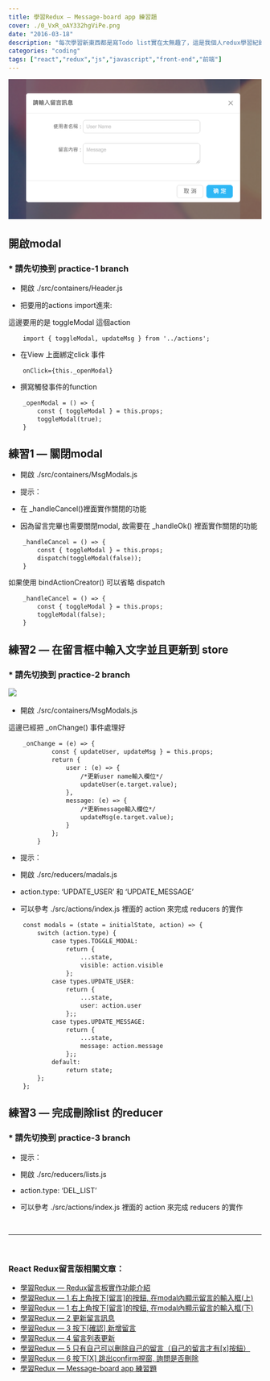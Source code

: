 ```yaml
---
title: 學習Redux — Message-board app 練習題
cover: ./0_VxR_oAY332hgViPe.png
date: "2016-03-18"
description: "每次學習新東西都是寫Todo list實在太無趣了，這是我個人redux學習紀錄：使用react與redux開發一個留言板，並且把相關程式碼放在github上供參考"
categories: "coding"
tags: ["react","redux","js","javascript","front-end","前端"]
---
```


![](./0_99AKRwNYrEYJZ8Cb.png)


## 開啟modal

### * 請先切換到 practice-1 branch

* 開啟 ./src/containers/Header.js

* 把要用的actions import進來:

這邊要用的是 toggleModal 這個action

```
    import { toggleModal, updateMsg } from '../actions';
```

* 在View 上面綁定click 事件

```
    onClick={this._openModal}
```

* 撰寫觸發事件的function
```
    _openModal = () => {
        const { toggleModal } = this.props;
        toggleModal(true);
    }
```

## 練習1 — 關閉modal

* 開啟 ./src/containers/MsgModals.js

* 提示：

* 在 _handleCancel()裡面實作關閉的功能

* 因為留言完畢也需要關閉modal, 故需要在 _handleOk() 裡面實作關閉的功能
```
    _handleCancel = () => {
        const { toggleModal } = this.props;
        dispatch(toggleModal(false));
    }
```

如果使用 bindActionCreator() 可以省略 dispatch

```
    _handleCancel = () => {
        const { toggleModal } = this.props;
        toggleModal(false);
    }
```

## 練習2 — 在留言框中輸入文字並且更新到 store

### * 請先切換到 practice-2 branch

![](https://cdn-images-1.medium.com/max/2000/0*99AKRwNYrEYJZ8Cb.png)

* 開啟 ./src/containers/MsgModals.js

這邊已經把 _onChange() 事件處理好
```
    _onChange = (e) => {
            const { updateUser, updateMsg } = this.props;
            return {
                user : (e) => {
                    /*更新user name輸入欄位*/
                    updateUser(e.target.value);
                },
                message: (e) => {
                    /*更新message輸入欄位*/
                    updateMsg(e.target.value);
                }
            };
        }
```
* 提示：

* 開啟 ./src/reducers/madals.js

* action.type: ‘UPDATE_USER’ 和 ‘UPDATE_MESSAGE’

* 可以參考 ./src/actions/index.js 裡面的 action 來完成 reducers 的實作

```
    const modals = (state = initialState, action) => {
        switch (action.type) {
            case types.TOGGLE_MODAL:
                return {
                    ...state,
                    visible: action.visible
                };
            case types.UPDATE_USER:
                return {
                    ...state,
                    user: action.user
                };;
            case types.UPDATE_MESSAGE:
                return {
                    ...state,
                    message: action.message
                };;
            default:
                return state;
        };
    };
```

## 練習3 — 完成刪除list 的reducer

### * 請先切換到 practice-3 branch

* 提示：

* 開啟 ./src/reducers/lists.js

* action.type: ‘DEL_LIST’

* 可以參考 ./src/actions/index.js 裡面的 action 來完成 reducers 的實作



<br/>
<hr/>
<br/>


### React Redux留言版相關文章：
- <a href="/blog/react-redux-messageboard-0-intro/">學習Redux — Redux留言板實作功能介紹</a><br/>
- <a href="/blog/react-redux-messageboard-1/">學習Redux — 1 右上角按下[留言]的按鈕, 在modal內顯示留言的輸入框(上)</a><br/>
- <a href="/blog/react-redux-messageboard-1-2/">學習Redux — 1 右上角按下[留言]的按鈕, 在modal內顯示留言的輸入框(下)</a><br/>
- <a href="/blog/react-redux-messageboard-2">學習Redux — 2 更新留言訊息</a><br/>
- <a href="/blog/react-redux-messageboard-3/">學習Redux — 3 按下[確認] 新增留言</a><br/>
- <a href="/blog/react-redux-messageboard-4/">學習Redux — 4 留言列表更新</a><br/>
- <a href="/blog/react-redux-messageboard-5/">學習Redux — 5 只有自己可以刪除自己的留言（自己的留言才有[x]按鈕）</a><br/>
- <a href="/blog/react-redux-messageboard-6/">學習Redux — 6 按下[X] 跳出confirm視窗, 詢問是否刪除</a><br/>
- <a href="/blog/react-redux-messageboard-7-practice/">學習Redux — Message-board app 練習題</a><br/>